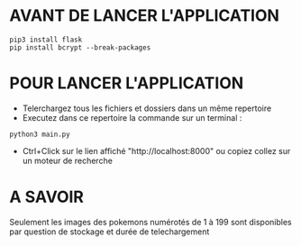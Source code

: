# AVANT DE LANCER L'APPLICATION
```
pip3 install flask
pip install bcrypt --break-packages
```

# POUR LANCER L'APPLICATION

- Telerchargez tous les fichiers et dossiers dans un même repertoire
- Executez dans ce repertoire la commande sur un terminal :
```
python3 main.py
```
- Ctrl+Click sur le lien affiché "http://localhost:8000" ou copiez collez sur un moteur de recherche

# A SAVOIR

Seulement les images des pokemons numérotés de 1 à 199 sont disponibles par question de stockage et durée de telechargement
